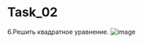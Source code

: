 # Task_02
6.Решить квадратное уравнение.
![image](https://user-images.githubusercontent.com/90615950/138932360-ead40b54-3575-4fa6-a74d-2f60cf7323e6.png)
